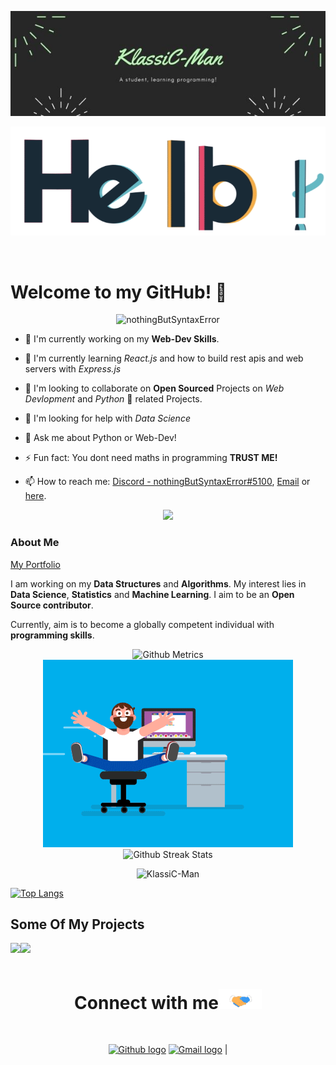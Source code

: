 <!-- <img src="https://github.com/tusharnankani/tusharnankani/blob/master/Assets/Hi.gif" alt = "hi" width="40px" height="40px"> -->
 <p align="center"><img src="Assets/KlassiC-Man.jpg"></p>
 <p align="center"><img src="Assets/hello.gif"></p>
 
 <br>
 <p align="center"> <h1>Welcome to my GitHub! 🤗</h1></p>


<p align="center"> <img src="https://komarev.com/ghpvc/?username=nothingButSyntaxError" alt="nothingButSyntaxError"/> </p>
   
-   🔭 I'm currently working on my **Web-Dev Skills**.

-   🌱 I'm currently learning _React.js_ and how to build rest apis and web servers with _Express.js_
   
-   👯 I'm looking to collaborate on **Open Sourced** Projects on _Web Devlopment_ and _Python_ 🐍 related Projects.
   
-   🤔 I'm looking for help with _Data Science_

-   💬 Ask me about Python or Web-Dev!

-   ⚡ Fun fact: You dont need maths in programming **TRUST ME!**

-   📫 How to reach me: [Discord - nothingButSyntaxError#5100](https://www.discord.com/app/), <a href="mailto:parthglt@gmail.com">Email</a> or [here](https://github.com/nothingButSyntaxError).

<p align="center"><img src="https://media.giphy.com/media/VTtANKl0beDFQRLDTh/giphy.gif"></p>

### About Me

[My Portfolio](https://suspicious-lewin-d246f6.netlify.app/)

I am working on my **Data Structures** and **Algorithms**. My interest lies in **Data Science**,  **Statistics** and **Machine Learning**. I aim to be an **Open Source contributor**.

<!-- I have the **attitude** of a learner, the **courage** of an entrepreneur and the **thinking** of an optimist, engraved inside me. I wish to be a leader in my community of people and have an *innate desire* to contribute to **environment** and **society**. -->

Currently, aim is to become a globally competent individual with **programming skills**.

<p align="center">

<img src="https://metrics.lecoq.io/nothingButSyntaxError" alt="Github Metrics">
 <br />
<img src="Assets/coder.gif">
<br />
<img src="https://github-readme-streak-stats.herokuapp.com/?user=nothingButSyntaxError" alt="Github Streak Stats"> 

</p>

<p align="center"> <img src="https://github-readme-stats.vercel.app/api?username=nothingButSyntaxError&show_icons=true&title_color=fff&icon_color=82d4f7&text_color=d1dae3&bg_color=090909" alt="KlassiC-Man" /></p>

[![Top Langs](https://github-readme-stats.vercel.app/api/top-langs/?username=nothingButSyntaxError&show_icons=true&title_color=fff&icon_color=79ff97&text_color=9f9f9f&bg_color=151515)](https://github.com/nothingButSyntaxError?tab=repositories)


## Some Of My Projects
<p align="center">
<a href="https://github.com/nothingButSyntaxError/mern-stack">
  <img align="left" src="https://github-readme-stats.vercel.app/api/pin/?username=nothingButSyntaxError&repo=mern-stack" />
</a>
<a href="https://github.com/nothingButSyntaxError/social-media-native">
  <img align="left" src="https://github-readme-stats.vercel.app/api/pin/?username=nothingButSyntaxError&repo=social-media-native"/>
</a>
</p>
<br>

<div align="center">
<br>
<h1>
Connect with me<img src="Assets/Handshake.gif" height="32px">
</h1>
<br>

[<img src="https://cdn.svgporn.com/logos/github-icon.svg" alt="Github logo" width="34">](https://github.com/KlassiC-Man) [<img src="https://github.com/tusharnankani/tusharnankani/blob/master/Assets/Gmail.svg" alt="Gmail logo" height="32">](mailto:parthglt@gmail.com@gmail.com) |


</div>

<br>
